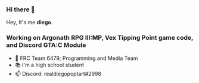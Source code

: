 ### Hi there 👋

Hey, It's me **diego**.

### Working on Argonath RPG III:MP, Vex Tipping Point game code, and Discord GTA:C Module

- 🤖 FRC Team 6479; Programming and Media Team
- 📚 I'm a high school student
- 📫 Discord: realdiegopoptart#2998
